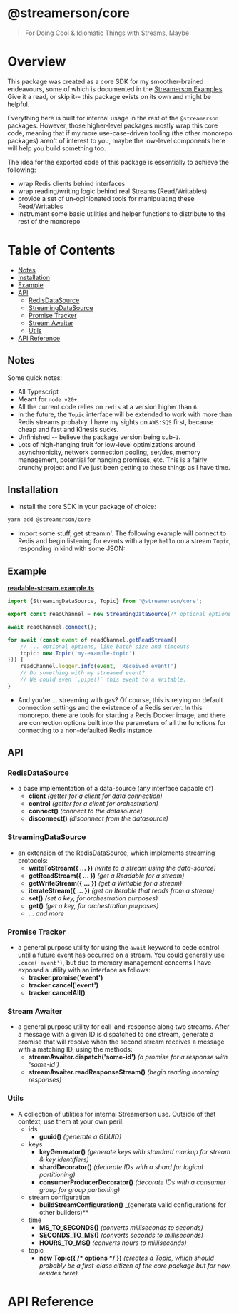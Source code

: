# @streamerson/core

> For Doing Cool & Idiomatic Things with Streams, Maybe

# Overview

This package was created as a core SDK for my smoother-brained endeavours, some of which is documented in
the [Streamerson Examples](../examples/README.md). Give it a read, or skip it-- this package exists on its own and might
be helpful.

Everything here is built for internal usage in the rest of the `@streamerson` packages.  However, those higher-level packages mostly wrap this core code, meaning that if my more use-case-driven tooling (the other monorepo packages) aren't of interest to you, maybe the low-level components here will help you build something too.

The idea for the exported code of this package is essentially to achieve the following:
- wrap Redis clients behind interfaces
- wrap reading/writing logic behind real Streams (Read/Writables)
- provide a set of un-opinionated tools for manipulating these Read/Writables
- instrument some basic utilities and helper functions to distribute to the rest of the monorepo

# Table of Contents
<!-- START doctoc generated TOC please keep comment here to allow auto update -->
<!-- DON'T EDIT THIS SECTION, INSTEAD RE-RUN doctoc TO UPDATE -->

  - [Notes](#notes)
  - [Installation](#installation)
  - [Example](#example)
  - [API](#api)
    - [RedisDataSource](#redisdatasource)
    - [StreamingDataSource](#streamingdatasource)
    - [Promise Tracker](#promise-tracker)
    - [Stream Awaiter](#stream-awaiter)
    - [Utils](#utils)
- [API Reference](#api-reference)

<!-- END doctoc generated TOC please keep comment here to allow auto update -->

## Notes

Some quick notes:

- All Typescript
- Meant for `node v20+`
- All the current code relies on `redis` at a version higher than `6`.
- In the future, the `Topic` interface will be extended to work with more than Redis streams probably. I have my sights
  on `AWS:SQS` first, because cheap and fast and Kinesis sucks.
- Unfinished -- believe the package version being sub-`1`.
- Lots of high-hanging fruit for low-level optimizations around asynchronicity, network connection pooling, ser/des,
  memory management, potential for hanging promises, etc. This is a fairly crunchy project and I've just been getting to
  these things as I have time.

## Installation

- Install the core SDK in your package of choice:

```bash
yarn add @streamerson/core
```

- Import some stuff, get streamin'. The following example will connect to Redis and begin listening for events with a
  type `hello` on a stream `Topic`, responding in kind with some JSON:

## Example
<!-- BEGIN-CODE: ../examples/core-modules/readable-stream/readable-stream.example.ts -->
[**readable-stream.example.ts**](../examples/core-modules/readable-stream/readable-stream.example.ts)
```typescript
import {StreamingDataSource, Topic} from '@streamerson/core';

export const readChannel = new StreamingDataSource(/* optional options */);

await readChannel.connect();

for await (const event of readChannel.getReadStream({
    // ... optional options, like batch size and timeouts
    topic: new Topic('my-example-topic')
})) {
    readChannel.logger.info(event, 'Received event!')
    // Do something with my streamed event?
    // We could even `.pipe()` this event to a Writable.
}
```
<!-- END-CODE: ../examples/core-modules/readable-stream/readable-stream.example.ts -->

- And you're ... streaming with gas? Of course, this is relying on default connection settings and the existence of a
  Redis server. In this monorepo, there are tools for starting a Redis Docker image, and there are connection options
  built into the parameters of all the functions for connecting to a non-defaulted Redis instance.

## API

### RedisDataSource

- a base implementation of a data-source (any interface capable of)
    - **client** _(getter for a client for data connection)_
    - **control** _(getter for a client for orchestration)_
    - **connect()** _(connect to the datasource)_
    - **disconnect()** _(disconnect from the datasource)_

### StreamingDataSource

- an extension of the RedisDataSource, which implements streaming protocols:
    - **writeToStream({ ... })** _(write to a stream using the data-source)_
    - **getReadStream({ ... })** _(get a Readable for a stream)_
    - **getWriteStream({ ... })** _(get a Writable for a stream)_
    - **iterateStream({ ... })** _(get an Iterable that reads from a stream)_
    - **set()** _(set a key, for orchestration purposes)_
    - **get()** _(get a key, for orchestration purposes)_
    - *... and more*

### Promise Tracker

- a general purpose utility for using the `await` keyword to cede control until a future event has occurred on a stream.  You could generally use `.once('event')`, but due to memory management concerns I have exposed a utility with an interface as follows:
  - **tracker.promise('event')**
  - **tracker.cancel('event')**
  - **tracker.cancelAll()**

### Stream Awaiter

- a general purpose utility for call-and-response along two streams.  After a message with a given ID is dispatched to one stream, generate a promise that will resolve when the second stream receives a message with a matching ID, using the methods:
  - **streamAwaiter.dispatch('some-id')** _(a promise for a response with 'some-id')_
  - **streamAwaiter.readResponseStream()** _(begin reading incoming responses)_

### Utils

- A collection of utilities for internal Streamerson use.  Outside of that context, use them at your own peril:
  - ids
    - **guuid()** _(generate a GUUID)_
  - keys
    - **keyGenerator()** _(generate keys with standard markup for stream & key identifiers)_
    - **shardDecorator()** _(decorate IDs with a shard for logical partitioning)_
    - **consumerProducerDecorator()** _(decorate IDs with a consumer group for group partioning)_
  - stream configuration
    - **buildStreamConfiguration()** _(generate valid configurations for other builders)**
  - time
    - **MS_TO_SECONDS()** _(converts milliseconds to seconds)_
    - **SECONDS_TO_MS()** _(converts seconds to milliseconds)_ 
    - **HOURS_TO_MS()** _(converts hours to milliseconds)_
  - topic
    - **new Topic({ /\* options \*/ })** _(creates a Topic, which should probably be a first-class citizen of the core package but for now resides here)_

# API Reference

